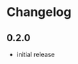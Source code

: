 # Changelog

## 0.2.0

- initial release


[Unreleased]: https://github.com/adbenitez/StackUp.xdc/compare/v0.2.0...HEAD
